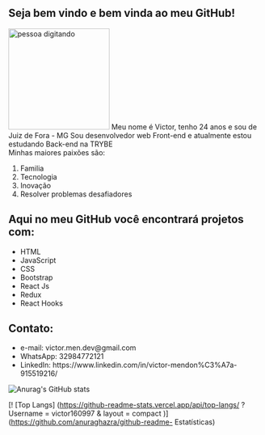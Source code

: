 <h2>Seja bem vindo e bem vinda ao meu GitHub!</h2>
<img src="https://www.fabiosilvalima.net/wp-content/uploads/2017/04/fabiosilvalima-sairfazendo.gif" alt="pessoa digitando" width="200px">
<span>Meu nome é Victor, tenho 24 anos e sou de Juiz de Fora - MG</span>
<span>Sou desenvolvedor web Front-end e atualmente estou estudando Back-end na TRYBE</span><br>
<span>Minhas maiores paixões são:
  <ol>
    <li>Familia</li>
    <li>Tecnologia</li>
    <li>Inovação</li>
    <li>Resolver problemas desafiadores</li>
  </ol>
</span>
<h2>Aqui no meu GitHub você encontrará projetos com:</h2>
<ul>
  <li>HTML</li>
  <li>JavaScript</li>
  <li>CSS</li>
  <li>Bootstrap</li>
  <li>React Js</li>
  <li>Redux</li>
  <li>React Hooks</li>
</ul>
<h2>Contato:</h2>
<ul>
  <li>e-mail: victor.men.dev@gmail.com</li>
  <li>WhatsApp: 32984772121</li>
  <li>LinkedIn: https://www.linkedin.com/in/victor-mendon%C3%A7a-915519216/</li>
</ul>

![Anurag's GitHub stats](https://github-readme-stats.vercel.app/api?username=victor160997&hide=contribs,prs)

[! [Top Langs] (https://github-readme-stats.vercel.app/api/top-langs/ ? Username = victor160997 & layout = compact )] (https://github.com/anuraghazra/github-readme- Estatísticas)
